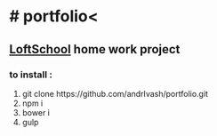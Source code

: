 <h1># portfolio<</h1>
<h2><a href="http://loftschool.com/">LoftSchool</a> home work project </h2>

<h3>to install :</h3>
<ol>
  <li> git clone https://github.com/andrIvash/portfolio.git </li>
  <li> npm i </li>
  <li> bower i </li>
  <li> gulp </li>
</ol>
